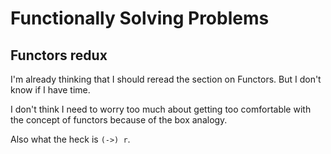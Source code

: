 # Functionally Solving Problems

## Functors redux

I'm already thinking that I should reread the section on Functors. But I don't know if I have time.

I don't think I need to worry too much about getting too comfortable with the concept of functors because of the box analogy.

Also what the heck is <code>(->) r</code>.


